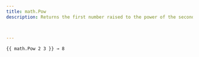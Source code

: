 ```yaml
---
title: math.Pow
description: Returns the first number raised to the power of the second number.



---
```


```go-html-template
{{ math.Pow 2 3 }} → 8
```
